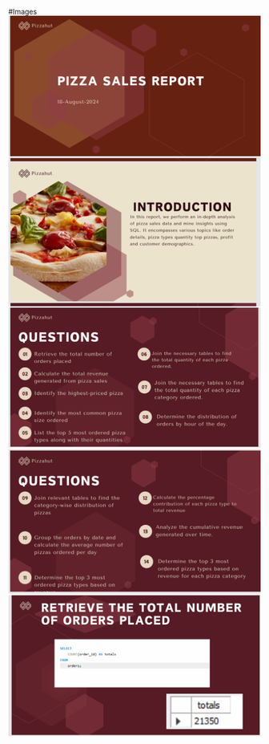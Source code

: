 #Images
![image alt](https://github.com/github-poojajadhav/Pizza_Sales/blob/a8e1af3041e23a2d70ead0a0c3ecaa73950d7e5d/Screenshot%20(202).png)
![image alt](https://github.com/github-poojajadhav/Pizza_Sales/blob/5099f28fcb7adf81836e1a495b2b500eabe0619d/Screenshot%20(203).png)
![image alt](https://github.com/github-poojajadhav/Pizza_Sales/blob/c5c423429cee6993a6a247652bb43d98f33b8715/Screenshot%20(204).png)
![image alt](https://github.com/github-poojajadhav/Pizza_Sales/blob/main/Screenshot%20(205).png)
![image alt](https://github.com/github-poojajadhav/Pizza_Sales/blob/main/Screenshot%20(206).png)
